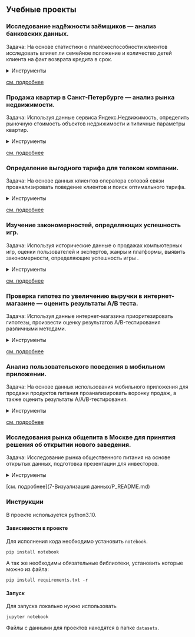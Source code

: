 ## Учебные проекты

### Исследование надёжности заёмщиков — анализ банковских данных.

Задача: На основе статистики о платёжеспособности клиентов исследовать влияет ли семейное положение и количество детей клиента на факт возврата кредита в срок.

<details>
<summary>Инструменты</summary> 

- Python;
- Pandas.

</details>

[см. подробнее](1-Предобработка_данных/P_README.md)
### Продажа квартир в Санкт-Петербурге — анализ рынка недвижимости.

Задача: Используя данные сервиса Яндекс.Недвижимость, определить рыночную стоимость объектов недвижимости и типичные параметры квартир.

<details>
<summary>Инструменты</summary> 

- Python;
- Pandas;
- Matplotlib;
- Исследовательский анализ данных;
- Визуализация данных.

</details>

[см. подробнее](2-Исследовательский_анализ_данных/P_README.md)

### Определение выгодного тарифа для телеком компании.

Задача: На основе данных клиентов оператора сотовой связи проанализировать поведение клиентов и поиск оптимального тарифа.

<details>
<summary>Инструменты</summary> 

- Python;
- Pandas;
- Matplotlib;
- NumPy;
- SciPy;
- описательная статистика;
- проверка статистических гипотез.

</details>

[см. подробнее](3-Статистический_анализ_данных/P_README.md)

### Изучение закономерностей, определяющих успешность игр.

Задача: Используя исторические данные о продажах компьютерных игр, оценки пользователей и экспертов, жанры и платформы, выявить закономерности, определяющие успешность игры .

<details>
<summary>Инструменты</summary> 

- Python;
- Pandas;
- NumPy;
- Matplotlib;
- предобработка данных;
- исследовательский анализ данных;
- описательная статистика;
- проверка статистических гипотез.

</details>

[см. подробнее](4-Сборный_проект_за_семестр/P_README.md)

### Проверка гипотез по увеличению выручки в интернет-магазине — оценить результаты A/B теста.

Задача: Используя данные интернет-магазина приоритезировать гипотезы, произвести оценку результатов A/B-тестирования различными методами.

<details>
<summary>Инструменты</summary> 

- Python;
- Pandas;
- Matplotlib;
- SciPy;
- A/B-тестирование;
- проверка статистических гипотез.

</details>

[см. подробнее](5-А-В-тестирование/P_README.md)

### Анализ пользовательского поведения в мобильном приложении.

Задача: На основе данных использования мобильного приложения для продажи продуктов питания проанализировать воронку продаж, а также оценить результаты A/A/B-тестирования.

<details>
<summary>Инструменты</summary> 

- Python;
- Pandas;
- Matplotlib;
- Seaborn;
- Plotly;
- A/B-тестирование;
- событийная аналитика;
- продуктовые метрики;
- проверка статистических гипотез;
- визуализация данных.

</details>

[см. подробнее](6-Сборный_проект_за_2семестр/P_README.md)

### Исследования рынка общепита в Москве для принятия решения об открытии нового заведения.

Задача: Исследование рынка общественного питания на основе открытых данных, подготовка презентации для инвесторов.

<details>
<summary>Инструменты</summary> 

- Python;
- Pandas;
- Matplotlib;
- Seaborn;
- Plotly;
- визуализация данных.

</details>

[см. подробнее](7-Визуализация данных/P_README.md)


### Инструкции
В проекте используется python3.10.

#### Зависимости в проекте

Для исполнения кода необходимо установить `notebook`.
``` shell
pip install notebook
```
А так же необходимы обязательные библиотеки, установить которые можно из файла:
``` shell
pip install requirements.txt -r
```

#### Запуск

Для запуска локально нужно использовать
``` shell
jupyter notebook
```

Файлы с данными для проектов находятся в папке `datasets`.
